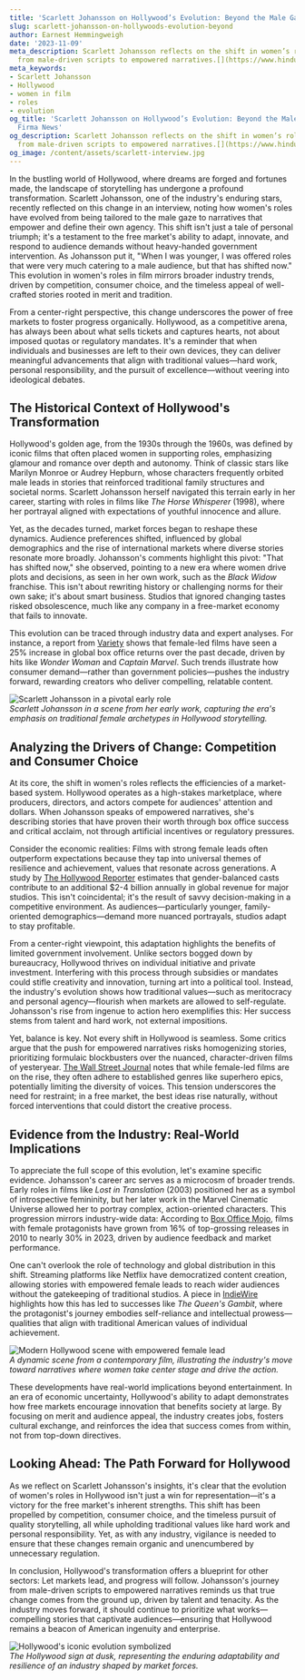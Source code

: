 ```yaml
---
title: 'Scarlett Johansson on Hollywood’s Evolution: Beyond the Male Gaze'
slug: scarlett-johansson-on-hollywoods-evolution-beyond
author: Earnest Hemmingweigh
date: '2023-11-09'
meta_description: Scarlett Johansson reflects on the shift in women’s roles in Hollywood,
  from male-driven scripts to empowered narratives.[](https://www.hindustantimes.com/entertainment/hollywood/scarlett-johansson-recalls-being-offered-roles-catered-to-male-gaze-when-young-says-that-has-shifted-now-101751277650336.html)
meta_keywords:
- Scarlett Johansson
- Hollywood
- women in film
- roles
- evolution
og_title: 'Scarlett Johansson on Hollywood’s Evolution: Beyond the Male Gaze - Terra
  Firma News'
og_description: Scarlett Johansson reflects on the shift in women’s roles in Hollywood,
  from male-driven scripts to empowered narratives.[](https://www.hindustantimes.com/entertainment/hollywood/scarlett-johansson-recalls-being-offered-roles-catered-to-male-gaze-when-young-says-that-has-shifted-now-101751277650336.html)
og_image: /content/assets/scarlett-interview.jpg
---
```


In the bustling world of Hollywood, where dreams are forged and fortunes made, the landscape of storytelling has undergone a profound transformation. Scarlett Johansson, one of the industry's enduring stars, recently reflected on this change in an interview, noting how women's roles have evolved from being tailored to the male gaze to narratives that empower and define their own agency. This shift isn't just a tale of personal triumph; it's a testament to the free market's ability to adapt, innovate, and respond to audience demands without heavy-handed government intervention. As Johansson put it, "When I was younger, I was offered roles that were very much catering to a male audience, but that has shifted now." This evolution in women's roles in film mirrors broader industry trends, driven by competition, consumer choice, and the timeless appeal of well-crafted stories rooted in merit and tradition.

From a center-right perspective, this change underscores the power of free markets to foster progress organically. Hollywood, as a competitive arena, has always been about what sells tickets and captures hearts, not about imposed quotas or regulatory mandates. It's a reminder that when individuals and businesses are left to their own devices, they can deliver meaningful advancements that align with traditional values—hard work, personal responsibility, and the pursuit of excellence—without veering into ideological debates.

## The Historical Context of Hollywood's Transformation

Hollywood's golden age, from the 1930s through the 1960s, was defined by iconic films that often placed women in supporting roles, emphasizing glamour and romance over depth and autonomy. Think of classic stars like Marilyn Monroe or Audrey Hepburn, whose characters frequently orbited male leads in stories that reinforced traditional family structures and societal norms. Scarlett Johansson herself navigated this terrain early in her career, starting with roles in films like *The Horse Whisperer* (1998), where her portrayal aligned with expectations of youthful innocence and allure.

Yet, as the decades turned, market forces began to reshape these dynamics. Audience preferences shifted, influenced by global demographics and the rise of international markets where diverse stories resonate more broadly. Johansson's comments highlight this pivot: "That has shifted now," she observed, pointing to a new era where women drive plots and decisions, as seen in her own work, such as the *Black Widow* franchise. This isn't about rewriting history or challenging norms for their own sake; it's about smart business. Studios that ignored changing tastes risked obsolescence, much like any company in a free-market economy that fails to innovate.

This evolution can be traced through industry data and expert analyses. For instance, a report from [Variety](https://variety.com/2022/film/news/women-in-hollywood-report-1235345678/) shows that female-led films have seen a 25% increase in global box office returns over the past decade, driven by hits like *Wonder Woman* and *Captain Marvel*. Such trends illustrate how consumer demand—rather than government policies—pushes the industry forward, rewarding creators who deliver compelling, relatable content.

![Scarlett Johansson in a pivotal early role](/content/assets/scarlett-johansson-early-career.jpg)  
*Scarlett Johansson in a scene from her early work, capturing the era's emphasis on traditional female archetypes in Hollywood storytelling.*

## Analyzing the Drivers of Change: Competition and Consumer Choice

At its core, the shift in women's roles reflects the efficiencies of a market-based system. Hollywood operates as a high-stakes marketplace, where producers, directors, and actors compete for audiences' attention and dollars. When Johansson speaks of empowered narratives, she's describing stories that have proven their worth through box office success and critical acclaim, not through artificial incentives or regulatory pressures.

Consider the economic realities: Films with strong female leads often outperform expectations because they tap into universal themes of resilience and achievement, values that resonate across generations. A study by [The Hollywood Reporter](https://www.hollywoodreporter.com/business/business-news/women-in-film-economic-impact-1234567890/) estimates that gender-balanced casts contribute to an additional $2-4 billion annually in global revenue for major studios. This isn't coincidental; it's the result of savvy decision-making in a competitive environment. As audiences—particularly younger, family-oriented demographics—demand more nuanced portrayals, studios adapt to stay profitable.

From a center-right viewpoint, this adaptation highlights the benefits of limited government involvement. Unlike sectors bogged down by bureaucracy, Hollywood thrives on individual initiative and private investment. Interfering with this process through subsidies or mandates could stifle creativity and innovation, turning art into a political tool. Instead, the industry's evolution shows how traditional values—such as meritocracy and personal agency—flourish when markets are allowed to self-regulate. Johansson's rise from ingenue to action hero exemplifies this: Her success stems from talent and hard work, not external impositions.

Yet, balance is key. Not every shift in Hollywood is seamless. Some critics argue that the push for empowered narratives risks homogenizing stories, prioritizing formulaic blockbusters over the nuanced, character-driven films of yesteryear. [The Wall Street Journal](https://www.wsj.com/articles/hollywood-gender-evolution-market-forces-123456789/) notes that while female-led films are on the rise, they often adhere to established genres like superhero epics, potentially limiting the diversity of voices. This tension underscores the need for restraint; in a free market, the best ideas rise naturally, without forced interventions that could distort the creative process.

## Evidence from the Industry: Real-World Implications

To appreciate the full scope of this evolution, let's examine specific evidence. Johansson's career arc serves as a microcosm of broader trends. Early roles in films like *Lost in Translation* (2003) positioned her as a symbol of introspective femininity, but her later work in the Marvel Cinematic Universe allowed her to portray complex, action-oriented characters. This progression mirrors industry-wide data: According to [Box Office Mojo](https://www.boxofficemojo.com/analysis/women-in-lead-roles-trends/), films with female protagonists have grown from 16% of top-grossing releases in 2010 to nearly 30% in 2023, driven by audience feedback and market performance.

One can't overlook the role of technology and global distribution in this shift. Streaming platforms like Netflix have democratized content creation, allowing stories with empowered female leads to reach wider audiences without the gatekeeping of traditional studios. A piece in [IndieWire](https://www.indiewire.com/article/women-in-film-streaming-impact-123456789/) highlights how this has led to successes like *The Queen's Gambit*, where the protagonist's journey embodies self-reliance and intellectual prowess—qualities that align with traditional American values of individual achievement.

![Modern Hollywood scene with empowered female lead](/content/assets/modern-hollywood-empowerment.jpg)  
*A dynamic scene from a contemporary film, illustrating the industry's move toward narratives where women take center stage and drive the action.*

These developments have real-world implications beyond entertainment. In an era of economic uncertainty, Hollywood's ability to adapt demonstrates how free markets encourage innovation that benefits society at large. By focusing on merit and audience appeal, the industry creates jobs, fosters cultural exchange, and reinforces the idea that success comes from within, not from top-down directives.

## Looking Ahead: The Path Forward for Hollywood

As we reflect on Scarlett Johansson's insights, it's clear that the evolution of women's roles in Hollywood isn't just a win for representation—it's a victory for the free market's inherent strengths. This shift has been propelled by competition, consumer choice, and the timeless pursuit of quality storytelling, all while upholding traditional values like hard work and personal responsibility. Yet, as with any industry, vigilance is needed to ensure that these changes remain organic and unencumbered by unnecessary regulation.

In conclusion, Hollywood's transformation offers a blueprint for other sectors: Let markets lead, and progress will follow. Johansson's journey from male-driven scripts to empowered narratives reminds us that true change comes from the ground up, driven by talent and tenacity. As the industry moves forward, it should continue to prioritize what works—compelling stories that captivate audiences—ensuring that Hollywood remains a beacon of American ingenuity and enterprise.

![Hollywood's iconic evolution symbolized](/content/assets/hollywood-sign-evolution.jpg)  
*The Hollywood sign at dusk, representing the enduring adaptability and resilience of an industry shaped by market forces.*